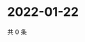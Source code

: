 # 2022-01-22

共 0 条

<!-- BEGIN WEIBO -->
<!-- 最后更新时间 Sat Jan 22 2022 09:42:16 GMT+0800 (China Standard Time) -->

<!-- END WEIBO -->
